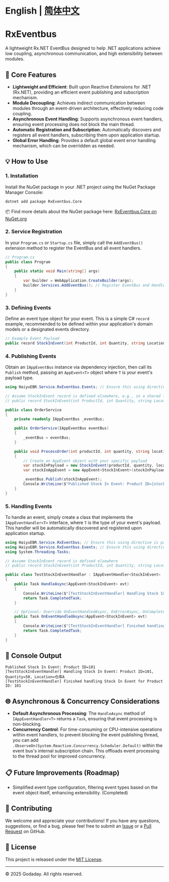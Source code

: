 # English | [简体中文](README.zh-cn.md)
# RxEventbus

A lightweight Rx.NET EventBus designed to help .NET applications achieve low coupling, asynchronous communication, and high extensibility between modules.

## 🚀 Core Features

* **Lightweight and Efficient**: Built upon Reactive Extensions for .NET (Rx.NET), providing an efficient event publishing and subscription mechanism.
* **Module Decoupling**: Achieves indirect communication between modules through an event-driven architecture, effectively reducing code coupling.
* **Asynchronous Event Handling**: Supports asynchronous event handlers, ensuring event processing does not block the main thread.
* **Automatic Registration and Subscription**: Automatically discovers and registers all event handlers, subscribing them upon application startup.
* **Global Error Handling**: Provides a default global event error handling mechanism, which can be overridden as needed.

## 💡 How to Use

### 1. Installation

Install the NuGet package in your .NET project using the NuGet Package Manager Console:

```bash
dotnet add package RxEventbus.Core
````

📦 Find more details about the NuGet package here: [RxEventbus.Core on NuGet.org](https://www.nuget.org/packages/RxEventbus.Core/)

### 2\. Service Registration

In your `Program.cs` or `Startup.cs` file, simply call the `AddEventBus()` extension method to register the EventBus and all event handlers.

```csharp
// Program.cs
public class Program
{
    public static void Main(string[] args)
    {
        var builder = WebApplication.CreateBuilder(args);
        builder.Services.AddEventBus(); // Register EventBus and Handlers
    }
}
```

### 3\. Defining Events

Define an event type object for your event. This is a simple C\# `record` example, recommended to be defined within your application's domain models or a designated events directory.

```csharp
// Example Event Payload
public record StockInEvent(int ProductId, int Quantity, string Location);
```

### 4\. Publishing Events

Obtain an `IAppEventBus` instance via dependency injection, then call its `Publish` method, passing an `AppEvent<T>` object where `T` is your event's payload type.

```csharp
using HaiyuEBR.Service.RxEventbus.Events; // Ensure this using directive is present

// Assume StockInEvent record is defined elsewhere, e.g., in a shared library or domain model
// public record StockInEvent(int ProductId, int Quantity, string Location);

public class OrderService
{
    private readonly IAppEventBus _eventBus;

    public OrderService(IAppEventBus eventBus)
    {
        _eventBus = eventBus;
    }

    public void ProcessOrder(int productId, int quantity, string location)
    {
        // Create an AppEvent object with your specific payload
        var stockInPayload = new StockInEvent(productId, quantity, location);
        var stockInAppEvent = new AppEvent<StockInEvent>(stockInPayload);

        _eventBus.Publish(stockInAppEvent);
        Console.WriteLine($"Published Stock In Event: Product ID={stockInAppEvent.Payload.ProductId}");
    }
}
```

### 5\. Handling Events

To handle an event, simply create a class that implements the `IAppEventHandler<T>` interface, where `T` is the type of your event's payload. This handler will be automatically discovered and registered upon application startup.

```csharp
using HaiyuEBR.Service.RxEventbus; // Ensure this using directive is present
using HaiyuEBR.Service.RxEventbus.Events; // Ensure this using directive is present
using System.Threading.Tasks;

// Assume StockInEvent record is defined elsewhere
// public record StockInEvent(int ProductId, int Quantity, string Location);

public class TestStockInEventHandler : IAppEventHandler<StockInEvent>
{
    public Task HandleAsync(AppEvent<StockInEvent> evt)
    {
        Console.WriteLine($"[TestStockInEventHandler] Handling Stock In Event: Product ID={evt.Payload.ProductId}, Quantity={evt.Payload.Quantity}, Location={evt.Payload.Location}");
        return Task.CompletedTask;
    }

    // Optional: Override OnEventHandledAsync, OnErrorAsync, OnCompletedAsync for specific behavior
    public Task OnEventHandledAsync(AppEvent<StockInEvent> evt)
    {
        Console.WriteLine($"[TestStockInEventHandler] Finished handling Stock In Event for Product ID: {evt.Payload.ProductId}");
        return Task.CompletedTask;
    }
}
```

## 🐛  Console Output

```
Published Stock In Event: Product ID=101
[TestStockInEventHandler] Handling Stock In Event: Product ID=101, Quantity=50, Location=仓库A
[TestStockInEventHandler] Finished handling Stock In Event for Product ID: 101
```

## 🌐 Asynchronous & Concurrency Considerations

  * **Default Asynchronous Processing**: The `HandleAsync` method of `IAppEventHandler<T>` returns a `Task`, ensuring that event processing is non-blocking.
  * **Concurrency Control**: For time-consuming or CPU-intensive operations within event handlers, to prevent blocking the event publishing thread, you can add `.ObserveOn(System.Reactive.Concurrency.Scheduler.Default)` within the event bus's internal subscription chain. This offloads event processing to the thread pool for improved concurrency.

## 📋 Future Improvements (Roadmap)

  * Simplified event type configuration, filtering event types based on the event object itself, enhancing extensibility. (Completed)

## 🤝 Contributing

We welcome and appreciate your contributions\! If you have any questions, suggestions, or find a bug, please feel free to submit an [Issue](https://www.google.com/search?q=https://github.com/Godaday/RxEventBus/issues) or a [Pull Request](https://www.google.com/search?q=https://github.com/Godaday/RxEventBus/pulls) on GitHub.

## 📜 License

This project is released under the [MIT License](https://www.google.com/search?q=https://github.com/Godaday/RxEventBus/blob/main/LICENSE).

-----

© 2025 Godaday. All rights reserved.

